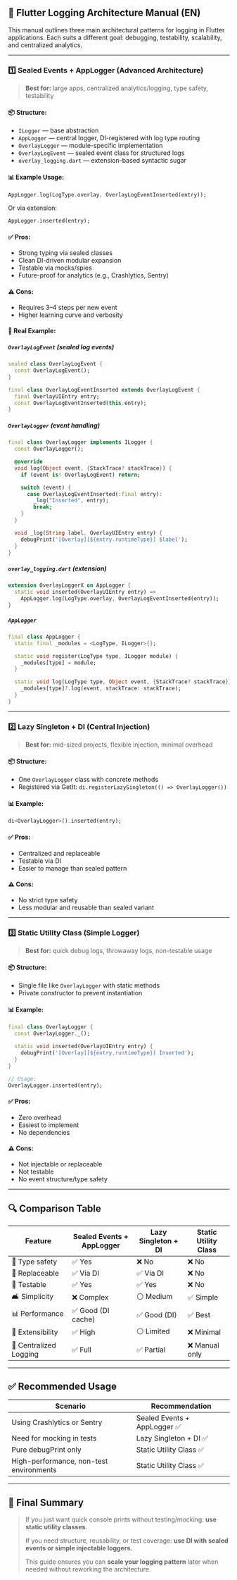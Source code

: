## 📘 Flutter Logging Architecture Manual (EN)

This manual outlines three main architectural patterns for logging in Flutter applications. Each suits a different goal: debugging, testability, scalability, and centralized analytics.

---

### 1️⃣ **Sealed Events + AppLogger (Advanced Architecture)**

> **Best for:** large apps, centralized analytics/logging, type safety, testability

#### 📦 Structure:

- `ILogger` — base abstraction
- `AppLogger` — central logger, DI-registered with log type routing
- `OverlayLogger` — module-specific implementation
- `OverlayLogEvent` — sealed event class for structured logs
- `overlay_logging.dart` — extension-based syntactic sugar

#### 📊 Example Usage:

```dart
AppLogger.log(LogType.overlay, OverlayLogEventInserted(entry));
```

Or via extension:

```dart
AppLogger.inserted(entry);
```

#### ✅ Pros:

- Strong typing via sealed classes
- Clean DI-driven modular expansion
- Testable via mocks/spies
- Future-proof for analytics (e.g., Crashlytics, Sentry)

#### ⚠️ Cons:

- Requires 3–4 steps per new event
- Higher learning curve and verbosity

#### 🔹 Real Example:

##### `OverlayLogEvent` (sealed log events)

```dart
sealed class OverlayLogEvent {
  const OverlayLogEvent();
}

final class OverlayLogEventInserted extends OverlayLogEvent {
  final OverlayUIEntry entry;
  const OverlayLogEventInserted(this.entry);
}
```

##### `OverlayLogger` (event handling)

```dart
final class OverlayLogger implements ILogger {
  const OverlayLogger();

  @override
  void log(Object event, {StackTrace? stackTrace}) {
    if (event is! OverlayLogEvent) return;

    switch (event) {
      case OverlayLogEventInserted(:final entry):
        _log("Inserted", entry);
        break;
    }
  }

  void _log(String label, OverlayUIEntry entry) {
    debugPrint('[Overlay][${entry.runtimeType}] $label');
  }
}
```

##### `overlay_logging.dart` (extension)

```dart
extension OverlayLoggerX on AppLogger {
  static void inserted(OverlayUIEntry entry) =>
    AppLogger.log(LogType.overlay, OverlayLogEventInserted(entry));
}
```

##### `AppLogger`

```dart
final class AppLogger {
  static final _modules = <LogType, ILogger>{};

  static void register(LogType type, ILogger module) {
    _modules[type] = module;
  }

  static void log(LogType type, Object event, {StackTrace? stackTrace}) {
    _modules[type]?.log(event, stackTrace: stackTrace);
  }
}
```

---

### 2️⃣ **Lazy Singleton + DI (Central Injection)**

> **Best for:** mid-sized projects, flexible injection, minimal overhead

#### 📦 Structure:

- One `OverlayLogger` class with concrete methods
- Registered via GetIt: `di.registerLazySingleton(() => OverlayLogger())`

#### 📊 Example:

```dart
di<OverlayLogger>().inserted(entry);
```

#### ✅ Pros:

- Centralized and replaceable
- Testable via DI
- Easier to manage than sealed pattern

#### ⚠️ Cons:

- No strict type safety
- Less modular and reusable than sealed variant

---

### 3️⃣ **Static Utility Class (Simple Logger)**

> **Best for:** quick debug logs, throwaway logs, non-testable usage

#### 📦 Structure:

- Single file like `OverlayLogger` with static methods
- Private constructor to prevent instantiation

#### 📊 Example:

```dart
final class OverlayLogger {
  const OverlayLogger._();

  static void inserted(OverlayUIEntry entry) {
    debugPrint('[Overlay][${entry.runtimeType}] Inserted');
  }
}

// Usage:
OverlayLogger.inserted(entry);
```

#### ✅ Pros:

- Zero overhead
- Easiest to implement
- No dependencies

#### ⚠️ Cons:

- Not injectable or replaceable
- Not testable
- No event structure/type safety

---

## 🔍 Comparison Table

| Feature                | Sealed Events + AppLogger | Lazy Singleton + DI | Static Utility Class |
| ---------------------- | ------------------------- | ------------------- | -------------------- |
| 🧠 Type safety         | ✅ Yes                    | ❌ No               | ❌ No                |
| 🔄 Replaceable         | ✅ Via DI                 | ✅ Via DI           | ❌ No                |
| 🔮 Testable            | ✅ Yes                    | ✅ Yes              | ❌ No                |
| 🛋 Simplicity          | ❌ Complex                | ⚪ Medium           | ✅ Simple            |
| 📊 Performance         | ✅ Good (DI cache)        | ✅ Good (DI)        | ✅ Best              |
| 📂 Extensibility       | ✅ High                   | ⚪ Limited          | ❌ Minimal           |
| 📄 Centralized Logging | ✅ Full                   | ✅ Partial          | ❌ Manual only       |

---

## ✅ Recommended Usage

| Scenario                                | Recommendation               |
| --------------------------------------- | ---------------------------- |
| Using Crashlytics or Sentry             | Sealed Events + AppLogger ✅ |
| Need for mocking in tests               | Lazy Singleton + DI ✅       |
| Pure debugPrint only                    | Static Utility Class ✅      |
| High-performance, non-test environments | Static Utility Class ✅      |

---

## 📌 Final Summary

> If you just want quick console prints without testing/mocking: **use static utility classes**.
>
> If you need structure, reusability, or test coverage: **use DI with sealed events or simple injectable loggers.**
>
> This guide ensures you can **scale your logging pattern** later when needed without reworking the architecture.
